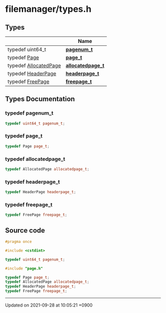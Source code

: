 

# filemanager/types.h



## Types

|                | Name           |
| -------------- | -------------- |
| typedef uint64_t | **[pagenum_t](/Files/filemanager/types.h#typedef-pagenum_t)**  |
| typedef <a href="/Classes/Page">Page</a> | **[page_t](/Files/filemanager/types.h#typedef-page_t)**  |
| typedef <a href="/Classes/AllocatedPage">AllocatedPage</a> | **[allocatedpage_t](/Files/filemanager/types.h#typedef-allocatedpage_t)**  |
| typedef <a href="/Classes/HeaderPage">HeaderPage</a> | **[headerpage_t](/Files/filemanager/types.h#typedef-headerpage_t)**  |
| typedef <a href="/Classes/FreePage">FreePage</a> | **[freepage_t](/Files/filemanager/types.h#typedef-freepage_t)**  |

## Types Documentation

### typedef pagenum_t

```cpp
typedef uint64_t pagenum_t;
```


### typedef page_t

```cpp
typedef Page page_t;
```


### typedef allocatedpage_t

```cpp
typedef AllocatedPage allocatedpage_t;
```


### typedef headerpage_t

```cpp
typedef HeaderPage headerpage_t;
```


### typedef freepage_t

```cpp
typedef FreePage freepage_t;
```





## Source code

```cpp
#pragma once

#include <cstdint>

typedef uint64_t pagenum_t;

#include "page.h"

typedef Page page_t;
typedef AllocatedPage allocatedpage_t;
typedef HeaderPage headerpage_t;
typedef FreePage freepage_t;
```


-------------------------------

Updated on 2021-09-28 at 10:05:21 +0900
